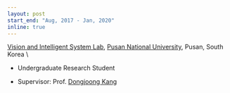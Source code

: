 ```yaml
---
layout: post
start_end: "Aug, 2017 - Jan, 2020"
inline: true
---
```


[Vision and Intelligent System Lab](https://vislab.pusan.ac.kr/), [Pusan National University](https://www.pusan.ac.kr/), Pusan, South Korea \
* Undergraduate Research Student
- Supervisor: Prof. [Dongjoong Kang](https://vislab.pusan.ac.kr/visme/44915/subview.do)